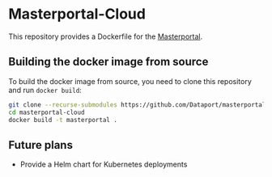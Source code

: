 # Masterportal-Cloud

This repository provides a Dockerfile for the [Masterportal](https://masterportal.org).

## Building the docker image from source
To build the docker image from source, you need to clone this repository and run `docker build`:

```bash
git clone --recurse-submodules https://github.com/Dataport/masterportal-cloud
cd masterportal-cloud
docker build -t masterportal .
```

## Future plans

- Provide a Helm chart for Kubernetes deployments
